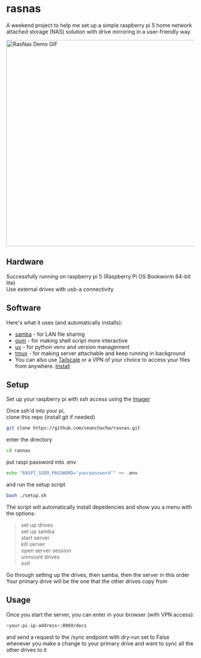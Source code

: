 # rasnas

A weekend project to help me set up a simple raspberry pi 5 home network attached storage (NAS) solution with drive mirroring in a user-friendly way

<img src="rasnas.gif" alt="RasNas Demo GIF" width="550">

## Hardware
Successfully running on raspberry pi 5 (Raspberry Pi OS Bookworm 64-bit lite)  
Use external drives with usb-a connectivity

## Software
Here's what it uses (and automatically installs):
- [samba](https://www.samba.org/) - for LAN file sharing
- [gum](https://github.com/charmbracelet/gum) - for making shell script more interactive
- [uv](https://github.com/astral-sh/uv) - for python venv and version management
- [tmux](https://github.com/tmux/tmux) - for making server attachable and keep running in background
- You can also use [Tailscale](https://tailscale.com/) or a VPN of your choice to access your files from anywhere. [Install](https://tailscale.com/download/linux)

## Setup
Set up your raspberry pi with ssh access using the [Imager](https://www.raspberrypi.com/software/)

Once ssh'd into your pi,  
clone this repo (install git if needed)
```bash
git clone https://github.com/seanchacha/rasnas.git
```
enter the directory  
```bash
cd rasnas
```
put raspi password into .env
```bash
echo "RASPI_SUDO_PASSWORD='yourpassword'" >> .env
```
and run the setup script  
```bash
bash ./setup.sh
```

The script will automatically install depedencies and show you a menu with the options:  
> set up drives             
  set up samba              
  start server              
  kill server               
  open server session       
  unmount drives            
  exit

Go through setting up the drives, then samba, then the server in this order
Your primary drive will be the one that the other drives copy from

## Usage
Once you start the server, you can enter in your browser (with VPN access):
```bash
<your-pi-ip-address>:8069/docs
```
and send a request to the /sync endpoint with dry-run set to False whenever you make a change to your primary drive and want to sync all the other drives to it 
